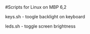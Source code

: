 #Scripts for Linux on MBP 6,2


keys.sh - toogle backlight on keyboard


leds.sh - toggle screen brightness